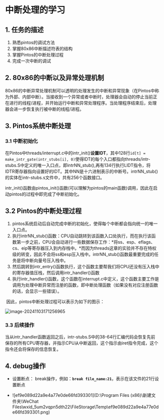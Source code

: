 # 中断处理的学习

## 1. 任务的描述

1. 熟悉pintos的调试方法
2. 掌握80x86中断描述符表的结构
3. 掌握Pintos的中断处理过程
4. 完成一次中断的调试

## 2. 80x86的中断以及异常处理机制

​	80x86的中断异常处理机制可以透明的处理发生的中断和异常现象（在Pintos中称为外部、内部中断）。当接收到一个异常或者中断时，处理器会自动的停止当前正在进行的线程/进程，并开始运行中断和异常处理程序。当处理程序结束后，处理器会进一步恢复执行被中断的线程/进程。

## 3. Pintos系统中断处理

### 3.1 中断初始化

​	在Pintos中threads/interrupt.c中的intr_init()**设置IDT**，其中128行`id[t] = make_intr_gate(intr_stubs[i], 0)`使得IDT的每个入口都指向threads/intr-stubs.S中定义的唯一入口点，即intrNN_stub(),再有134行执行LIDT指令，将IDTR寄存器指向设置好的IDT。其中NN是十六进制表示的中断号。intrNN_stub()的实体在intr-stubs.s文件中，共有256个函数接口。

​	intr_init()函数由pintos_init()函数(可以理解为pintos的main函数)调用，因此在启动pintos的过程中即完成了中断初始化。

## 3.2 Pintos的中断处理过程

1. pintos系统启动后自动完成中断的初始化，使得每个中断都会指向统一的唯一入口点。
2. 执行intrNN_stub()函数：CPU自动跳转到该函数入口处执行，而在执行该函数第一步之前，CPU会自动进行一些数据保存工作：*将ss、esp、eflags、cs、eip等寄存器压入到内存栈中。*而因为threads这章的实验并不存在特权级的转变，因此不会将ss和esp压入栈中。intrNN_stub()函数最重要完成的任务是将中断向量号压入栈中。
3. 然后跳转到intr_entry()函数执行，这个函数主要帮我们将CPU还没有压入栈中的寄存器值压栈，然后调用intr_handler()函数
4. 执行intr_handler()函数，这个函数在interrupt.c中定义，这个函数主要工作是调用为处理中断异常而注册的函数，即中断处理函数（如果没有对应注册函数的话，会显示一些错误）。

​	因此，pintos中断处理过程可以表示为如下的图示：

![image-20241103171256965](D:\DZQ\课程学习\图片\image-20241103171256965.png)

### 3.3 后续操作

​	当从intr_handler函数返回之后，intr-stubs.S中的38-64行汇编代码会恢复先前保存的所有CPU寄存器，并指示CPU从中断返回，这个指示由iret指令完成，这个指令还会将保存的信息恢复。

## 4. debug操作

- 设置断点：
  	break操作，例如：**`break file_name:21`**，表示在该文件的21行设置断点

- ![ef9e089d22a9e4a77e0de66fd393301](D:\Program Files (x86)\新建文件夹\WeChat Files\wxid_5um2vqpn5dth22\FileStorage\Temp\ef9e089d22a9e4a77e0de66fd393301.png)
